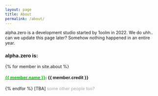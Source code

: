 ```yaml
---
layout: page
title: About
permalink: /about/
---
```

alpha.zero is a development studio started by 1oolm in 2022. We do uhh.. can we update this page later? Somehow nothing happened in an entire year.   

    
### alpha.zero is:   
{% for member in site.about %}
<h4>
<a href="{{ member.link }}"><font color="{{ member.color }}">{{ member.name }}</font></a>: {{ member.credit }}
</h4>
{% endfor %}
[TBA] <font color="#AAAAAA">some other people too?</font>
